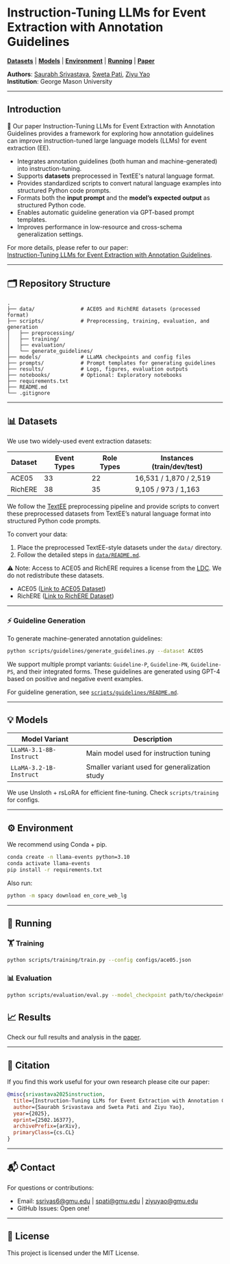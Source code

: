 # Instruction-Tuning LLMs for Event Extraction with Annotation Guidelines

[**Datasets**](#datasets) |
[**Models**](#models) |
[**Environment**](#environment) |
[**Running**](#running) |
[**Paper**](https://arxiv.org/abs/2502.16377)

**Authors**: [Saurabh Srivastava](mailto:ssrivas6@gmu.edu), [Sweta Pati](mailto:spati@gmu.edu), [Ziyu Yao](mailto:ziyuyao@gmu.edu)  
**Institution**: George Mason University

---

## Introduction
📄 Our paper Instruction-Tuning LLMs for Event Extraction with Annotation Guidelines provides a framework for exploring how annotation guidelines can improve instruction-tuned large language models (LLMs) for event extraction (EE).

- Integrates annotation guidelines (both human and machine-generated) into instruction-tuning.
- Supports **datasets** preprocessed in TextEE's natural language format.
- Provides standardized scripts to convert natural language examples into structured Python code prompts.
- Formats both the **input prompt** and the **model’s expected output** as structured Python code.
- Enables automatic guideline generation via GPT-based prompt templates.
- Improves performance in low-resource and cross-schema generalization settings.

For more details, please refer to our paper:  
[Instruction-Tuning LLMs for Event Extraction with Annotation Guidelines](https://arxiv.org/abs/2502.16377).

---

## 🗂️ Repository Structure

```
.
├── data/               # ACE05 and RichERE datasets (processed format)
├── scripts/            # Preprocessing, training, evaluation, and generation
│   ├── preprocessing/
│   ├── training/
│   ├── evaluation/
│   └── generate_guidelines/
├── models/             # LLaMA checkpoints and config files
├── prompts/            # Prompt templates for generating guidelines
├── results/            # Logs, figures, evaluation outputs
├── notebooks/          # Optional: Exploratory notebooks
├── requirements.txt
├── README.md
└── .gitignore
```

---

## 📊 Datasets

We use two widely-used event extraction datasets:

| Dataset   | Event Types | Role Types | Instances (train/dev/test) |
|-----------|-------------|-------------|-----------------------------|
| ACE05     | 33          | 22          | 16,531 / 1,870 / 2,519      |
| RichERE   | 38          | 35          | 9,105 / 973 / 1,163         |

We follow the [TextEE](https://arxiv.org/abs/2311.09562) preprocessing pipeline and provide scripts to convert these preprocessed datasets from TextEE’s natural language format into structured Python code prompts.

To convert your data:
1. Place the preprocessed TextEE-style datasets under the `data/` directory.
2. Follow the detailed steps in [`data/README.md`](data/README.md).

⚠️ Note: Access to ACE05 and RichERE requires a license from the [LDC](https://www.ldc.upenn.edu/). We do not redistribute these datasets.

- ACE05 ([Link to ACE05 Dataset](https://catalog.ldc.upenn.edu/LDC2006T06))
- RichERE ([Link to RichERE Dataset](https://catalog.ldc.upenn.edu/LDC2023T04))

---

### ⚡ Guideline Generation

To generate machine-generated annotation guidelines:

```bash
python scripts/guidelines/generate_guidelines.py --dataset ACE05
```

We support multiple prompt variants: `Guideline-P`, `Guideline-PN`, `Guideline-PS`, and their integrated forms. These guidelines are generated using GPT-4 based on positive and negative event examples.

For guideline generation, see [`scripts/guidelines/README.md`](scripts/guidelines/README.md).

---

## 💡 Models

| Model Variant          | Description                                    |
|------------------------|------------------------------------------------|
| `LLaMA-3.1-8B-Instruct` | Main model used for instruction tuning        |
| `LLaMA-3.2-1B-Instruct` | Smaller variant used for generalization study |

We use Unsloth + rsLoRA for efficient fine-tuning. Check `scripts/training` for configs.

---

## ⚙️ Environment

We recommend using Conda + pip.

```bash
conda create -n llama-events python=3.10
conda activate llama-events
pip install -r requirements.txt
```

Also run:

```bash
python -m spacy download en_core_web_lg
```

---

## 🚀 Running

### 🏋️ Training

```bash
python scripts/training/train.py --config configs/ace05.json
```

### 📊 Evaluation

```bash
python scripts/evaluation/eval.py --model_checkpoint path/to/checkpoint.pt
```


## 📈 Results

Check our full results and analysis in the [paper](https://arxiv.org/abs/2502.16377).  

---

## 🧾 Citation

If you find this work useful for your own research please cite our paper:

```bibtex
@misc{srivastava2025instruction,
  title={Instruction-Tuning LLMs for Event Extraction with Annotation Guidelines},
  author={Saurabh Srivastava and Sweta Pati and Ziyu Yao},
  year={2025},
  eprint={2502.16377},
  archivePrefix={arXiv},
  primaryClass={cs.CL}
}
```

---

## 📬 Contact

For questions or contributions:
- Email: ssrivas6@gmu.edu | spati@gmu.edu | ziyuyao@gmu.edu
- GitHub Issues: Open one!

---

## 📜 License

This project is licensed under the MIT License.